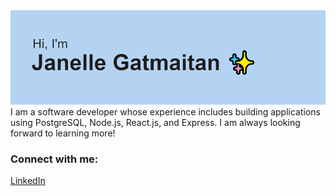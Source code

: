 <img src="https://github.com/JanelleGatmaitan/JanelleGatmaitan/blob/main/header.png?raw=true">
I am a software developer whose experience includes building applications using PostgreSQL, Node.js, React.js, and Express.
I am always looking forward to learning more!
<h3>Connect with me:</h3>
<a href="https://www.linkedin.com/in/janelle-gatmaitan/">LinkedIn</a>
<!---
JanelleGatmaitan/JanelleGatmaitan is a ✨ special ✨ repository because its `README.md` (this file) appears on your GitHub profile.
You can click the Preview link to take a look at your changes.
--->
